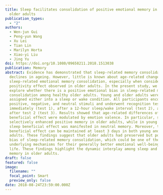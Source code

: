 ```yaml
---
title: Sleep facilitates consolidation of positive emotional memory in healthy
  older adults
publication_types:
  - "2"
authors:
  - Wen-jun Gui
  - Peng-yun Wang
  - Xu Lei
  - Tian Lin
  - Marilyn Horta
  - Xiao-yi Liu
  - Jing Yu
doi: https://doi.org/10.1080/09658211.2018.1513038
publication: Memory
abstract: Evidence has demonstrated that sleep-related memory consolidation
  declines in ageing. However, little is known about age-related changes to
  sleep-related emotional memory consolidation, especially when considering the
  positivity effect observed in older adults. In the present study, we sought to
  explore whether there is a positive emotional bias in sleep-related memory
  consolidation among healthy older adults. Young and older adults were randomly
  assigned either into a sleep or wake condition. All participants encoded
  positive, negative, and neutral stimuli and underwent recognition tests
  immediately (test 1), after a 12-hour sleep/wake interval (test 2), and 3 days
  after test 2 (test 3). Results showed that age-related differences of sleep
  beneficial effect were modulated by emotion valence. In particular, sleep
  selectively enhanced positive memory in older adults, while in young adults
  sleep beneficial effect was manifested in neutral memory. Moreover, the sleep
  beneficial effect can be maintained at least 3 days in both young and older
  adults. These findings suggest that older adults had preserved but positive
  bias of sleep-related memory consolidation, which could be one of the
  underlying mechanisms for their generally better emotional well-being in daily
  life. These findings highlight the dynamic interplay among sleep and emotional
  memory in older adults.
draft: false
featured: false
image:
  filename: ""
  focal_point: Smart
  preview_only: false
date: 2018-08-24T23:59:00.000Z
---
```

